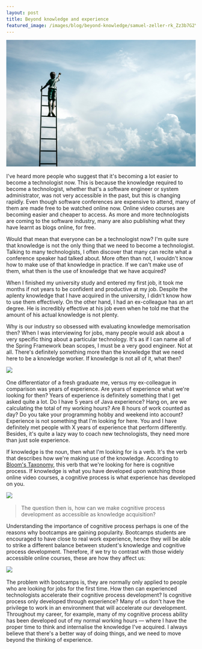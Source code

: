 ```yaml
---
layout: post
title: Beyond knowledge and experience
featured_image: /images/blog/beyond-knowledge/samuel-zeller-rk_Zz3b7G2Y-unsplash.jpg
---
```


![](/images/blog/beyond-knowledge/samuel-zeller-rk_Zz3b7G2Y-unsplash.jpg)

I've heard more people who suggest that it's becoming a lot easier to become a
technologist now. This is because the knowledge required to become a
technologist, whether that's a software engineer or system administrator, was
not very accessible in the past, but this is changing rapidly. Even though
software conferences are expensive to attend, many of them are made free to be
watched online now. Online video courses are becoming easier and cheaper to
access. As more and more technologists are coming to the software industry, many
are also publishing what they have learnt as blogs online, for free.

Would that mean that everyone can be a technologist now? I'm quite sure that
knowledge is not the only thing that we need to become a technologist. Talking
to many technologists, I often discover that many can recite what a conference
speaker had talked about. More often than not, I wouldn't know how to make use
of that knowledge in practice. If we can't make use of them, what then is the
use of knowledge that we have acquired?

<!--more-->

When I finished my university study and entered my first job, it took me months
if not years to be confident and productive at my job. Despite the aplenty
knowledge that I have acquired in the university, I didn't know how to use them
effectively. On the other hand, I had an ex-colleague has an art degree. He is
incredibly effective at his job even when he told me that the amount of his
actual knowledge is not plenty.

Why is our industry so obsessed with evaluating knowledge memorisation then?
When I was interviewing for jobs, many people would ask about a very specific
thing about a particular technology. It's as if I can name all of the Spring
Framework bean scopes, I must be a very good engineer. Not at all. There's
definitely something more than the knowledge that we need here to be a knowledge
worker. If knowledge is not all of it, what then?

![][1]

One differentiator of a fresh graduate me, versus my ex-colleague in comparison
was years of experience. Are years of experience what we're looking for then?
Years of experience is definitely something that I get asked quite a lot. Do I
have 5 years of Java experience? Hang on, are we calculating the total of my
working hours? Are 8 hours of work counted as day? Do you take your programming
hobby and weekend into account? Experience is not something that I'm looking for
here. You and I have definitely met people with X years of experience that
perform differently. Besides, it's quite a lazy way to coach new technologists,
they need more than just sole experience.

If knowledge is the noun, then what I'm looking for is a verb. It's the verb
that describes how we're making use of the knowledge. According to [Bloom's
Taxonomy][2], this verb that we're looking for here is cognitive process. If
knowledge is what you have developed upon watching those online video courses, a
cognitive process is what experience has developed on you.

![][3]

> The question then is, how can we make cognitive process development as
> accessible as knowledge acquisition?

Understanding the importance of cognitive process perhaps is one of the reasons
why bootcamps are gaining popularity. Bootcamps students are encouraged to have
close to real work experience, hence they will be able to strike a different
balance between student's knowledge and cognitive process development.
Therefore, if we try to contrast with those widely accessible online courses,
these are how they affect us:

![][4]

The problem with bootcamps is, they are normally only applied to people who are
looking for jobs for the first time. How then can experienced technologists
accelerate their cognitive process development? Is cognitive process only
developed through experience? Many of us don't have the privilege to work in an
environment that will accelerate our development. Throughout my career, for
example, many of my cognitive process ability has been developed out of my
normal working hours — where I have the proper time to think and internalise the
knowledge I've acquired. I always believe that there's a better way of doing
things, and we need to move beyond the thinking of experience.

<!-- https://github.com/prettier/prettier/issues/6212 -->
<!-- prettier-ignore-start -->
[1]: /images/blog/beyond-knowledge/sketch-1.png
[2]: https://www.teachthought.com/critical-thinking/3-dimensional-model-blooms-taxonomy/
[3]: /images/blog/beyond-knowledge/sketch-2.png
[4]: /images/blog/beyond-knowledge/sketch-3.png
<!-- prettier-ignore-end -->
